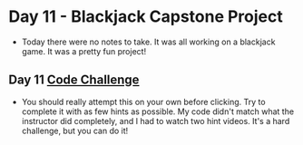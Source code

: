 # Day 11 - Blackjack Capstone Project

- Today there were no notes to take. It was all working on a blackjack game. It was a pretty fun project!

## Day 11 [Code Challenge](https://github.com/TroyCaywood/Python/blob/main/100%20Days%20of%20Code/CodeChallenges/Day-11/Day_11-BlackJack.py) 
- You should really attempt this on your own before clicking. Try  to complete it with as few hints as possible. My code didn't match what the instructor did completely, and I had to watch two hint videos. It's a hard challenge, but you can do it!
